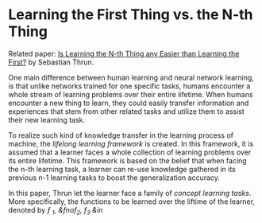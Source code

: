 # Learning the First Thing vs. the N-th Thing

Related paper: [Is Learning the N-th Thing any Easier than Learning the First?][Thrun] by Sebastian Thrun.

One main difference between human learning and neural network learning, is that unlike networks trained for one specific tasks, humans encounter a whole stream of learning problems over their entire lifetime. When humans encounter a new thing to learn, they could easily transfer information and experiences that stem from other related tasks and utilize them to assist their new learning task. 

To realize such kind of knowledge transfer in the learning process of machine, the *lifelong learning framework* is created. In this framework, it is assumed that a learner faces a whole collection of learning problems over its entire lifetime. This framework is based on the belief that when facing the n-th learning task, a learner can re-use knowledge gathered in its previous n-1 learning tasks to boost the generalization accuracy.

In this paper, Thrun let the learner face a family of *concept learning tasks*. More specifically, the functions to be learned over the liftime of the learner, denoted by *&fnof; <sub>1</sub>, &fnof<sub>2</sub>, f<sub>3</sub> &in*


[Thrun]: <https://papers.nips.cc/paper/1034-is-learning-the-n-th-thing-any-easier-than-learning-the-first.pdf](https://papers.nips.cc/paper/1034-is-learning-the-n-th-thing-any-easier-than-learning-the-first.pdf)>
<!--stackedit_data:
eyJoaXN0b3J5IjpbNjA5NjE2OTk0LDE3Njc5NjQ3OTYsLTEyNT
MzODEwNTksLTE1MDkyMjU2MjUsMTgzNDg1NjM4OV19
-->